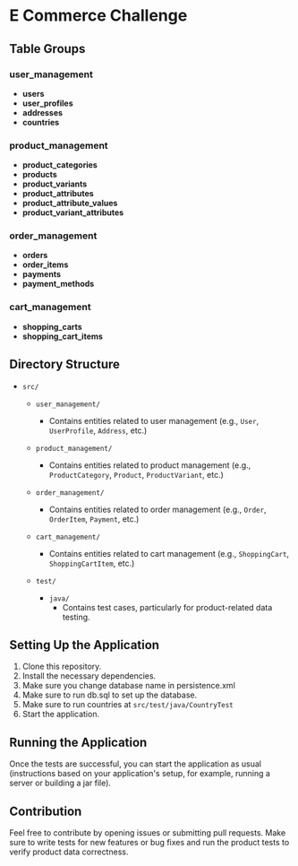 # E Commerce Challenge

## Table Groups

### user_management
- **users**
- **user_profiles**
- **addresses**
- **countries**

### product_management
- **product_categories**
- **products**
- **product_variants**
- **product_attributes**
- **product_attribute_values**
- **product_variant_attributes**

### order_management
- **orders**
- **order_items**
- **payments**
- **payment_methods**

### cart_management
- **shopping_carts**
- **shopping_cart_items**

## Directory Structure

- `src/`
    - `user_management/`
        - Contains entities related to user management (e.g., `User`, `UserProfile`, `Address`, etc.)
    - `product_management/`
        - Contains entities related to product management (e.g., `ProductCategory`, `Product`, `ProductVariant`, etc.)
    - `order_management/`
        - Contains entities related to order management (e.g., `Order`, `OrderItem`, `Payment`, etc.)
    - `cart_management/`
        - Contains entities related to cart management (e.g., `ShoppingCart`, `ShoppingCartItem`, etc.)

    - `test/`
        - `java/`
            - Contains test cases, particularly for product-related data testing.


## Setting Up the Application

1. Clone this repository.
2. Install the necessary dependencies.
3. Make sure you change database name in persistence.xml
4. Make sure to run db.sql to set up the database.
5. Make sure to run countries at `src/test/java/CountryTest`
6. Start the application.

## Running the Application

Once the tests are successful, you can start the application as usual (instructions based on your application's setup, for example, running a server or building a jar file).

## Contribution

Feel free to contribute by opening issues or submitting pull requests. Make sure to write tests for new features or bug fixes and run the product tests to verify product data correctness.
